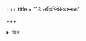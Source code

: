 +++
title = "13 सर्वेष्वभिषेकेष्वाम्नाता"

+++

<details><summary>थिते</summary>

सर्वेष्वभिषेकेष्वाम्नाता १३
</details>
